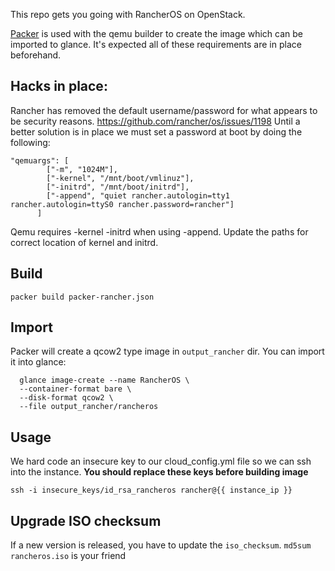 This repo gets you going with RancherOS on OpenStack.

[Packer](http://packer.io) is used with the qemu builder to create the image which can be imported to glance. It's expected all of these requirements are in place beforehand.

## Hacks in place:
Rancher has removed the default username/password for what appears to be security reasons. https://github.com/rancher/os/issues/1198 Until a better solution is in place we must set a password at boot by doing the following:
```
"qemuargs": [
        ["-m", "1024M"],
        ["-kernel", "/mnt/boot/vmlinuz"],
        ["-initrd", "/mnt/boot/initrd"],
        ["-append", "quiet rancher.autologin=tty1 rancher.autologin=ttyS0 rancher.password=rancher"]
      ]
```
Qemu requires -kernel -initrd when using -append. Update the paths for correct location of kernel and initrd. 

## Build
```
packer build packer-rancher.json
```

## Import
Packer will create a qcow2 type image in `output_rancher` dir. You can import it into glance:

```
  glance image-create --name RancherOS \
  --container-format bare \
  --disk-format qcow2 \
  --file output_rancher/rancheros
```

## Usage
We hard code an insecure key to our cloud_config.yml file so we can ssh into the instance. **You should replace these keys before building image**
```
ssh -i insecure_keys/id_rsa_rancheros rancher@{{ instance_ip }}
```

## Upgrade ISO checksum

If a new version is released, you have to update the `iso_checksum`. ```md5sum rancheros.iso``` is your friend